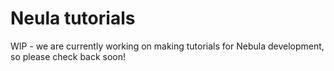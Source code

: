 # Neula tutorials

WIP - we are currently working on making tutorials for Nebula development, so please check back soon!